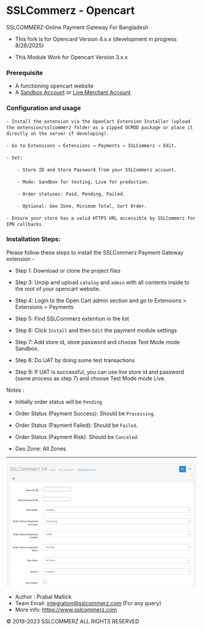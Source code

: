 # SSLCommerz - Opencart

SSLCOMMERZ-Online Payment Gateway For Bangladesh

- This fork is for Opencard Version 4.x.x (development in progress 8/28/2025)

- This Module Work for Opencart Version 3.x.x

### Prerequisite

  - A functioning opencart website
  - A [Sandbox Account](https://developer.sslcommerz.com/registration/ "SSLCommerz Sandbox Registration") or [Live Merchant Account](https://signup.sslcommerz.com/register/ "Merchant Registration")


### Configuration and usage

    - Install the extension via the OpenCart Extension Installer (upload the extension/sslcommerz folder as a zipped OCMOD package or place it directly on the server if developing).

    - Go to Extensions → Extensions → Payments → SSLCommerz → Edit.

    - Set:

        - Store ID and Store Password from your SSLCommerz account.

        - Mode: Sandbox for testing, Live for production.

        - Order statuses: Paid, Pending, Failed.

        - Optional: Geo Zone, Minimum Total, Sort Order.

    - Ensure your store has a valid HTTPS URL accessible by SSLCommerz for IPN callbacks.
	
### Installation Steps:

Please follow these steps to install the SSLCommerz Payment Gateway extension -

- Step 1: Download or clone the project files 

- Step 3: Unzip and upload `catalog` and `admin` with all contents inside to the root of your opencart website.
  
- Step 4: Login to the Open Cart admin section and go to Extensions > Extensions > Payments

- Step 5: Find SSLCommerz extention in the list

- Step 6: Click `Install` and then `Edit` the payment module settings

- Step 7: Add store id, store password and choose Test Mode mode Sandbox.
 
- Step 8: Do UAT by doing some test transactions

- Step 9: If UAT is successful, you can use live store id and password (same process as step 7) and choose Test Mode mode Live.


Notes :
* Initially order status will be `Pending`

* Order Status (Payment Success): Should be `Processing`.

* Order Status (Payment Failed): Should be `Failed`.

* Order Status (Payment Risk): Should be `Canceled`.

* Geo Zone: All Zones

--------------------------------------------
![](configuration-screenshot.png)

- Author : Prabal Mallick
- Team Email: integration@sslcommerz.com (For any query)
- More info: https://www.sslcommerz.com

© 2019-2023 SSLCOMMERZ ALL RIGHTS RESERVED
